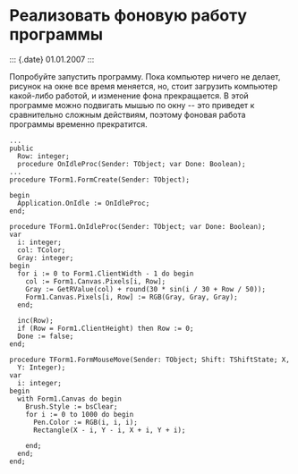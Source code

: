 Реализовать фоновую работу программы
====================================

::: {.date}
01.01.2007
:::

Попробуйте запустить программу. Пока компьютер ничего не делает, рисунок
на окне все время меняется, но, стоит загрузить компьютер какой-либо
работой, и изменение фона прекращается. В этой программе можно подвигать
мышью по окну -- это приведет к сравнительно сложным действиям, поэтому
фоновая работа программы временно прекратится.

     
    ...
    public
      Row: integer;
      procedure OnIdleProc(Sender: TObject; var Done: Boolean);
    ...
    procedure TForm1.FormCreate(Sender: TObject);
     
    begin
      Application.OnIdle := OnIdleProc;
    end;
     
    procedure TForm1.OnIdleProc(Sender: TObject; var Done: Boolean);
    var
      i: integer;
      col: TColor;
      Gray: integer;
    begin
      for i := 0 to Form1.ClientWidth - 1 do begin
        col := Form1.Canvas.Pixels[i, Row];
        Gray := GetRValue(col) + round(30 * sin(i / 30 + Row / 50));
        Form1.Canvas.Pixels[i, Row] := RGB(Gray, Gray, Gray);
      end;
     
      inc(Row);
      if (Row = Form1.ClientHeight) then Row := 0;
      Done := false;
    end;
     
    procedure TForm1.FormMouseMove(Sender: TObject; Shift: TShiftState; X,
      Y: Integer);
    var
      i: integer;
    begin
      with Form1.Canvas do begin
        Brush.Style := bsClear;
        for i := 0 to 1000 do begin
          Pen.Color := RGB(i, i, i);
          Rectangle(X - i, Y - i, X + i, Y + i);
     
        end;
      end;
    end;
